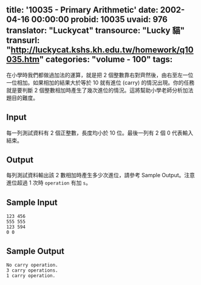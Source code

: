 title: '10035 - Primary Arithmetic'
date: 2002-04-16 00:00:00
probid: 10035
uvaid: 976
translator: "Luckycat"
transource: "Lucky 貓"
transurl: "http://luckycat.kshs.kh.edu.tw/homework/q10035.htm"
categories: "volume - 100"
tags:
---

在小學時我們都做過加法的運算，就是把 2 個整數靠右對齊然後，由右至左一位一位相加。如果相加的結果大於等於 10 就有進位 (carry) 的情況出現。你的任務就是要判斷 2 個整數相加時產生了幾次進位的情況。這將幫助小學老師分析加法題目的難度。

## Input ##

每一列測試資料有 2 個正整數，長度均小於 10 位。最後一列有 2 個 0 代表輸入結束。

## Output ##

每列測試資料輸出該 2 數相加時產生多少次進位，請參考 Sample Output。注意進位超過 1 次時 `operation` 有加 `s`。

## Sample Input ##

	123 456
	555 555
	123 594
	0 0

## Sample Output ##

	No carry operation.
	3 carry operations.
	1 carry operation.